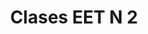 ---
title: Clases EET N 2
description: Materias
image:

# Badge style
style:
    background: "#2a9d8f"
    color: "#fff"
---